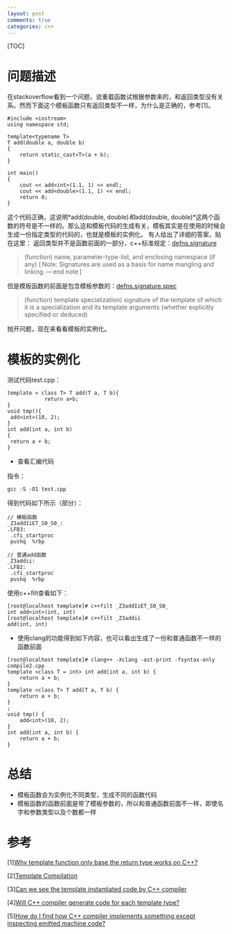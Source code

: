 ```yaml
---
layout: post
comments: true
categories: c++
---
```


[TOC]

# 问题描述
在stackoverflow看到一个问题，说重载函数试根据参数来的，和返回类型没有关系。然而下面这个模板函数只有返回类型不一样，为什么是正确的，参考[1]。

```
#include <iostream>
using namespace std;

template<typename T>
T add(double a, double b)
{
    return static_cast<T>(a + b); 
}

int main()
{
    cout << add<int>(1.1, 1) << endl;
    cout << add<double>(1.1, 1) << endl;
    return 0;
}
```

这个代码正确，这说明*add<int>(double, double)*和*add<double>(double, double)*这两个函数的符号是不一样的。那么这和模板代码的生成有关，模板其实是在使用的时候会生成一份指定类型的代码的，也就是模板的实例化。
有人给出了详细的答案，贴在这里：
返回类型并不是函数前面的一部分，c++标准规定：[defns.signature](https://timsong-cpp.github.io/cppwp/n4659/intro.defs#defns.signature)


> (function) name, parameter-type-list, and enclosing namespace (if any)
[ Note: Signatures are used as a basis for name mangling and linking. — end note ]

但是模板函数的前面是包含模板参数的：[defns.signature.spec](https://timsong-cpp.github.io/cppwp/n4659/intro.defs#defns.signature.spec)

> (function) template specialization⟩ signature of the template of which it is a specialization and its template arguments (whether explicitly specified or deduced)


抛开问题，现在来看看模板的实例化。
# 模板的实例化
测试代码test.cpp：

```
template < class T> T add(T a, T b){
            return a+b;
}
void tmp(){
 add<int>(10, 2);
}
int add(int a, int b)
{
 return a + b;
}
```

* 查看汇编代码

指令：

```
gcc -S -O1 test.cpp
```
得到代码如下所示（部分）：

```
// 模板函数
_Z3addIiET_S0_S0_:
.LFB3:
 .cfi_startproc
 pushq	%rbp

// 普通add函数
_Z3addii:
.LFB2:
 .cfi_startproc
 pushq	%rbp
```

使用c++filt查看如下：
```
[root@localhost template]# c++filt _Z3addIiET_S0_S0_
int add<int>(int, int)
[root@localhost template]# c++filt _Z3addii
add(int, int)
```

* 使用clang的功能得到如下内容，也可以看出生成了一份和普通函数不一样的函数前面

```
[root@localhost template]# clang++ -Xclang -ast-print -fsyntax-only compile2.cpp
template <class T = int> int add(int a, int b) {
    return a + b;
}
template <class T> T add(T a, T b) {
    return a + b;
}
;
void tmp() {
    add<int>(10, 2);
}
int add(int a, int b) {
    return a + b;
}
```

# 总结
* 模板函数会为实例化不同类型，生成不同的函数代码
* 模板函数的函数前面是带了模板参数的，所以和普通函数前面不一样，即使名字和参数类型以及个数都一样

# 参考
[1][Why template function only base the return type works on C++?](https://stackoverflow.com/questions/54195194/why-template-function-only-base-the-return-type-works-on-c)

[2][Template Compilation](https://stackoverflow.com/questions/19798325/template-compilation)

[3][Can we see the template instantiated code by C++ compiler](https://stackoverflow.com/questions/4448094/can-we-see-the-template-instantiated-code-by-c-compiler)

[4][Will C++ compiler generate code for each template type?](https://stackoverflow.com/questions/15599474/will-c-compiler-generate-code-for-each-template-type)

[5][How do I find how C++ compiler implements something except inspecting emitted machine code?](https://stackoverflow.com/questions/4332286/how-do-i-find-how-c-compiler-implements-something-except-inspecting-emitted-ma)